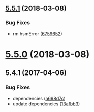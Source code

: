 <a name="5.5.1"></a>
## [5.5.1](https://git.softwaregroup-bg.com/ut5/ut-pos/compare/v5.5.0...v5.5.1) (2018-03-08)


### Bug Fixes

* rm hsmError ([6759652](https://git.softwaregroup-bg.com/ut5/ut-pos/commit/6759652))



<a name="5.5.0"></a>
# [5.5.0](https://git.softwaregroup-bg.com/ut5/ut-pos/compare/v5.5.0-rc-bahur.0...v5.5.0) (2018-03-08)



<a name="5.4.1"></a>
## 5.4.1 (2017-04-06)


### Bug Fixes

* dependencies ([a698d7c](https://github.com/softwaregroup-bg/ut-pos/commit/a698d7c))
* update dependencies ([13afbb3](https://github.com/softwaregroup-bg/ut-pos/commit/13afbb3))



